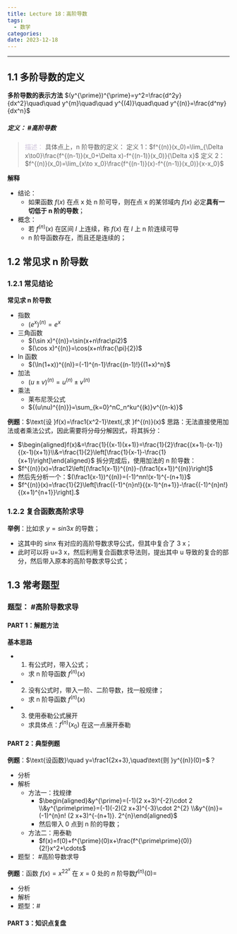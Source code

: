 ```yaml
---
title: Lecture 18：高阶导数
tags:
  - 数学
categories: 
date: 2023-12-18
---
```

---
## 1.1 多阶导数的定义
**多阶导数的表示方法**
$(y^{\prime})^{\prime}=y^2=\frac{d^2y}{dx^2}\quad\quad y^{m}\quad\quad y^{(4)}\quad\quad y^{(n)}=\frac{d^ny}{dx^n}$

##### **定义**： #高阶导数
> <font color="#ccc1d9">描述：</font> 具体点上，n 阶导数的定义：
> 定义 1：$f^{(n)}(x_0)=\lim_{\Delta x\to0}\frac{f^{(n-1)}(x_0+\Delta x)-f^{(n-1)}(x_0)}{\Delta x}$
> 定义 2：$f^{(n)}(x_0)=\lim_{x\to x_0}\frac{f^{(n-1)}(x)-f^{(n-1)}(x_0)}{x-x_0}$

**解释**
+ 结论：
	+ 如果函数 $f(x)$ 在点 x 处 n 阶可导，则在点 x 的某邻域内 $f(x)$ 必定**具有一切低于 n 阶的导数**；
+ 概念：
	+ 若 $f^{(n)}(x)$ 在区间 $I$ 上连续，称 $f(x)$ 在 $I$ 上 n 阶连续可导
	+  n 阶导函数存在，而且还是连续的；

## 1.2 常见求 n 阶导数
### 1.2.1 常见结论
**常见求 n 阶导数**
+ 指数
	+ $(e^{x})^{(n)}=e^{x}$
+ 三角函数
	+ $(\sin x)^{(n)}=\sin(x+n\frac\pi2)$
	+ $(\cos x)^{(n)}=\cos(x+n\frac{\pi}{2})$
+ In 函数
	+ $(\ln(1+x))^{(n)}=(-1)^{n-1}\frac{(n-1)!}{(1+x)^n}$
+ 加法
	+ $(u\pm v)^{(n)}=u^{(n)}\pm v^{(n)}$
+ 乘法
	+ 莱布尼茨公式
	+ ${(u\nu)^{(n)}}=\sum_{k=0}^nC_n^ku^{(k)}v^{(n-k)}$

**例题**：$\text{设 }f(x)=\frac1{x^2-1}\text{,求 }f^{(n)}(x)$
思路：无法直接使用加法或者乘法公式，因此需要将分母分解因式，将其拆分：
+ $\begin{aligned}f(x)&=\frac{1}{(x-1)(x+1)}=\frac{1}{2}\frac{(x+1)-(x-1)}{(x-1)(x+1)}\\&=\frac{1}{2}\left[\frac{1}{x-1}-\frac{1}{x+1}\right]\end{aligned}$
拆分完成后，使用加法的 n 阶导数：
+ $f^{(n)}(x)=\frac12\left[(\frac1{x-1})^{(n)}-(\frac1{x+1})^{(n)}\right]$
+ 然后先分析一个：$(\frac1{x-1})^{(n)}=(-1)^nn!(x-1)^{-(n+1)}$
+ $f^{(n)}(x)=\frac{1}{2}\left[\frac{(-1)^{n}n!}{(x-1)^{n+1}}-\frac{(-1)^{n}n!}{(x+1)^{n+1}}\right].$

### 1.2.2 复合函数高阶求导
**举例**：比如求 $y=sin3x$ 的导数；
+ 这其中的 sinx 有对应的高阶导数求导公式，但其中复合了 3 x；
+ 此时可以将 u=3 x，然后利用复合函数求导法则，提出其中 u 导致的复合的部分，然后带入原本的高阶导数求导公式；

## 1.3 常考题型
### 题型： #高阶导数求导
#### PART 1：解题方法
**基本思路**
+ 1. 有公式时，带入公式；
	+ 求 n 阶导函数 $f^{(n)}(x)$
+ 2. 没有公式时，带入一阶、二阶导数，找一般规律；
	+ 求 n 阶导函数 $f^{(n)}(x)$
+ 3. 使用泰勒公式展开
	+ 求具体点：$f^{(n)}(x_0)$ 在这一点展开泰勒

#### PART 2：典型例题
**例题**：$\text{设函数}\quad y=\frac1{2x+3},\quad\text{则 }y^{(n)}(0)=$？
+ 分析
+ 解析
	+ 方法一：找规律 
		+ $\begin{aligned}&y^{\prime}=(-1)(2 x+3)^{-2}\cdot 2 \\&y^{\prime\prime}=(-1)(-2)(2 x+3)^{-3}\cdot 2^{2} \\&y^{(n)}=(-1)^{n}n! (2 x+3)^{-(n+1)}. 2^{n}\end{aligned}$
		+ 然后带入 0 点到 n 阶的导数；
	+ 方法二：用泰勒 
		+ $f(x)=f(0)+f^{\prime}(0)x+\frac{f^{\prime\prime}(0)}{2!}x^2+\cdots$
+ 题型： #高阶导数求导 

**例题**：$\text{函数 }f(x)=x^22^x\text{ 在 }x=0\text{ 处的 }n\text{ 阶导数}f^{(n)}(0)=$
+ 分析
+ 解析
+ 题型：#
#### PART 3：知识点复盘